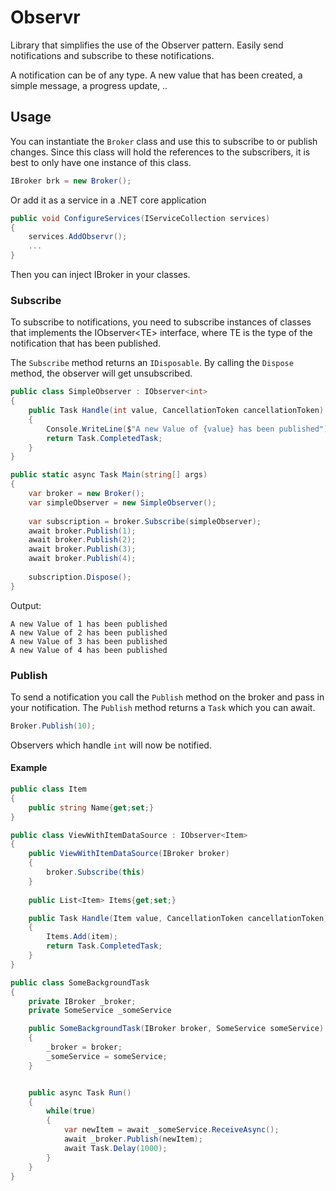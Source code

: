 # Observr
Library that simplifies the use of the Observer pattern. Easily send notifications and subscribe to these notifications.

A notification can be of any type. A new value that has been created, a simple message, a progress update, ..
## Usage
You can instantiate the `Broker` class and use this to subscribe to or publish changes. Since this class will hold the references to the subscribers, it is best to only have one instance of this class.
```csharp
IBroker brk = new Broker();
```
Or add it as a service in a .NET core application

```csharp
public void ConfigureServices(IServiceCollection services)
{
    services.AddObservr();
    ...
}
```
Then you can inject IBroker in your classes.

### Subscribe
To subscribe to notifications, you need to subscribe instances of classes that implements the IObserver&lt;TE&gt; interface, where TE is the type of the notification that has been published.

The `Subscribe` method returns an `IDisposable`. By calling the `Dispose` method, the observer will get unsubscribed.
```csharp
public class SimpleObserver : IObserver<int>
{
    public Task Handle(int value, CancellationToken cancellationToken)
    {
        Console.WriteLine($"A new Value of {value} has been published");
        return Task.CompletedTask;
    }
}

public static async Task Main(string[] args)
{
    var broker = new Broker();
    var simpleObserver = new SimpleObserver();
    
    var subscription = broker.Subscribe(simpleObserver);
    await broker.Publish(1);
    await broker.Publish(2);
    await broker.Publish(3);
    await broker.Publish(4);
    
    subscription.Dispose();
}

```
Output:
```
A new Value of 1 has been published
A new Value of 2 has been published
A new Value of 3 has been published
A new Value of 4 has been published
```

### Publish
To send a notification you call the `Publish` method on the broker and pass in your notification.
The `Publish` method returns a `Task` which you can await.
```csharp
Broker.Publish(10);
```
Observers which handle `int` will now be notified.
#### Example

```csharp
public class Item
{
    public string Name{get;set;}
}

public class ViewWithItemDataSource : IObserver<Item>
{
    public ViewWithItemDataSource(IBroker broker)
    {
        broker.Subscribe(this)
    }
        
    public List<Item> Items{get;set;}

    public Task Handle(Item value, CancellationToken cancellationToken)
    {
        Items.Add(item);
        return Task.CompletedTask;
    }
}

public class SomeBackgroundTask
{
    private IBroker _broker;
    private SomeService _someService

    public SomeBackgroundTask(IBroker broker, SomeService someService)
    {
        _broker = broker;
        _someService = someService;
    }


    public async Task Run()
    {
        while(true)
        {
            var newItem = await _someService.ReceiveAsync();
            await _broker.Publish(newItem);
            await Task.Delay(1000);
        }
    }
}

```